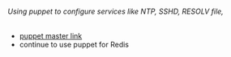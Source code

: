 ###### Using puppet to configure services like NTP, SSHD, RESOLV file,
  - [puppet master link](https://github.com/boonchu/opslab/tree/master/devops/puppet/master)
  - continue to use puppet for Redis
